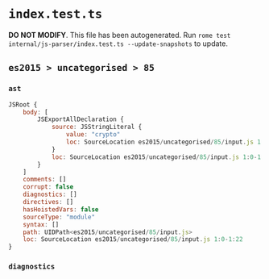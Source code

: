 # `index.test.ts`

**DO NOT MODIFY**. This file has been autogenerated. Run `rome test internal/js-parser/index.test.ts --update-snapshots` to update.

## `es2015 > uncategorised > 85`

### `ast`

```javascript
JSRoot {
	body: [
		JSExportAllDeclaration {
			source: JSStringLiteral {
				value: "crypto"
				loc: SourceLocation es2015/uncategorised/85/input.js 1:14-1:22
			}
			loc: SourceLocation es2015/uncategorised/85/input.js 1:0-1:22
		}
	]
	comments: []
	corrupt: false
	diagnostics: []
	directives: []
	hasHoistedVars: false
	sourceType: "module"
	syntax: []
	path: UIDPath<es2015/uncategorised/85/input.js>
	loc: SourceLocation es2015/uncategorised/85/input.js 1:0-1:22
}
```

### `diagnostics`

```

```
